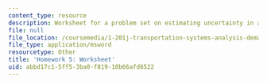 ```yaml
---
content_type: resource
description: Worksheet for a problem set on estimating uncertainty in a revenue forecast.
file: null
file_location: /coursemedia/1-201j-transportation-systems-analysis-demand-and-economics-fall-2008/abbd17c15ff53ba0f81910b66afd6522_hw_5.xls
file_type: application/msword
resourcetype: Other
title: 'Homework 5: Worksheet'
uid: abbd17c1-5ff5-3ba0-f819-10b66afd6522
---
```

